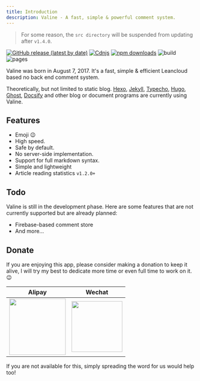 ```yaml
---
title: Introduction
description: Valine - A fast, simple & powerful comment system.
---
```


> For some reason, the `src directory` will be suspended from updating after `v1.4.0`.

[![GitHub release (latest by date)](https://img.shields.io/github/v/release/xCss/Valine)](https://github.com/xCss/Valine/releases) 
[![Cdnjs](https://img.shields.io/cdnjs/v/valine)](https://cdnjs.com/libraries/valine) 
[![npm downloads](https://img.shields.io/npm/dm/valine.svg?style=flat-square)](https://www.npmjs.com/package/valine) 
![build](https://img.shields.io/circleci/project/github/xCss/Valine/master.svg?style=flat-square) 
![pages](https://github.com/xCss/Valine-docs/actions/workflows/main.yml/badge.svg) 

Valine was born in August 7, 2017. It's a fast, simple & efficient Leancloud based no back end comment system.

Theoretically, but not limited to static blog. [Hexo](/en/hexo.html), [Jekyll](/em/jekyll.html), [Typecho](http://typecho.org/), [Hugo](https://gohugo.io/), [Ghost](https://ghost.org), [Docsify](https://github.com/daidi/docsify-valine/) and other blog or document programs are currently using Valine.

## Features
- Emoji 😉
- High speed.
- Safe by default.
- No server-side implementation.
- Support for full markdown syntax.
- Simple and lightweight 
- Article reading statistics `v1.2.0+`

## Todo
Valine is still in the development phase. Here are some features that are not currently supported but are already planned:
- Firebase-based comment store
- And more...

## Donate
If you are enjoying this app, please consider making a donation to keep it alive, I will try my best to dedicate more time or even full time to work on it. 😉

| Alipay | Wechat | 
| :------: | :------: | 
| <img width="150" src="/images/alipay.png"> | <img width="135" src="/images/wechat.png"> | 

If you are not available for this, simply spreading the word for us would help too!

